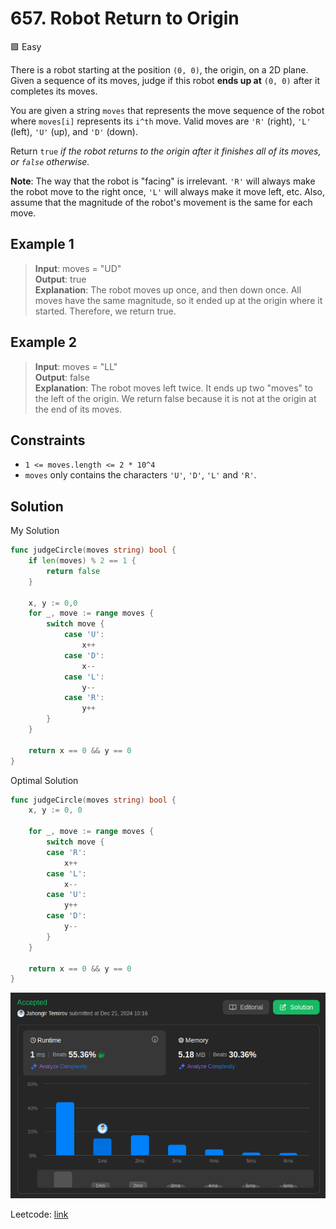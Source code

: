 # 657. Robot Return to Origin

🟩 Easy

There is a robot starting at the position `(0, 0)`, the origin, on a 2D plane. Given a sequence of its moves, judge if this robot **ends up at** `(0, 0)` after it completes its moves.

You are given a string `moves` that represents the move sequence of the robot where `moves[i]` represents its `i^th` move. Valid moves are `'R'` (right), `'L'` (left), `'U'` (up), and `'D'` (down).

Return `true` *if the robot returns to the origin after it finishes all of its moves, or `false` otherwise.*

**Note**: The way that the robot is "facing" is irrelevant. `'R'` will always make the robot move to the right once, `'L'` will always make it move left, etc. Also, assume that the magnitude of the robot's movement is the same for each move.

## Example 1

> **Input**: moves = "UD" \
> **Output**: true \
> **Explanation**: The robot moves up once, and then down once. All moves have the same magnitude, so it ended up at the origin where it started. Therefore, we return true.

## Example 2

> **Input**: moves = "LL" \
> **Output**: false \
> **Explanation**: The robot moves left twice. It ends up two "moves" to the left of the origin. We return false because it is not at the origin at the end of its moves.

## Constraints

* `1 <= moves.length <= 2 * 10^4`
* `moves` only contains the characters `'U'`, `'D'`, `'L'` and `'R'`.

## Solution

My Solution

```go
func judgeCircle(moves string) bool {
    if len(moves) % 2 == 1 {
        return false
    }

    x, y := 0,0
    for _, move := range moves {
        switch move {
            case 'U':
                x++
            case 'D':
                x--
            case 'L':
                y--
            case 'R':
                y++
        }
    }

    return x == 0 && y == 0
}
```

Optimal Solution

```go
func judgeCircle(moves string) bool {
    x, y := 0, 0

    for _, move := range moves {
        switch move {
        case 'R':
            x++
        case 'L':
            x--
        case 'U':
            y++
        case 'D':
            y--
        }
    }

    return x == 0 && y == 0
}
```

![result](657.png)

Leetcode: [link](https://leetcode.com/problems/robot-return-to-origin/description)
